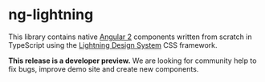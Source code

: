 # ng-lightning

This library contains native [Angular 2](https://angular.io/) components written from scratch in TypeScript using the [Lightning Design System](https://www.lightningdesignsystem.com/) CSS framework.

**This release is a developer preview.** We are looking for community help to fix bugs, improve demo site and create new components.
